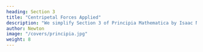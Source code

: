 ```yaml
---
heading: Section 3
title: "Centripetal Forces Applied"
description: "We simplify Section 3 of Principia Mathematica by Isaac Newton"
author: Newton
image: "/covers/principia.jpg"
weight: 8
---
```


